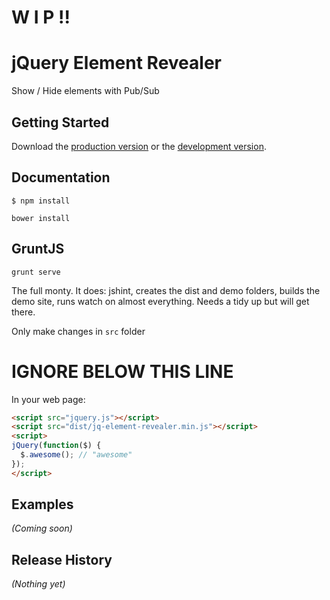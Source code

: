 # W I P !!

# jQuery Element Revealer

Show / Hide elements with Pub/Sub

## Getting Started

Download the [production version][min] or the [development version][max].

[min]: https://raw.githubusercontent.com/cleargif/jquery-jq-element-revealer/master/dist/jquery.jq-element-revealer.min.js
[max]: https://raw.githubusercontent.com/cleargif/jquery-jq-element-revealer/master/dist/jquery.jq-element-revealer.js



## Documentation
  
    $ npm install

    bower install

## GruntJS

    grunt serve

The full monty.
It does: jshint, creates the dist and demo folders, builds the demo site, runs watch on almost everything. 
Needs a tidy up but will get there.

Only make changes in `src` folder

# IGNORE BELOW THIS LINE

In your web page:

```html
<script src="jquery.js"></script>
<script src="dist/jq-element-revealer.min.js"></script>
<script>
jQuery(function($) {
  $.awesome(); // "awesome"
});
</script>
```

## Examples
_(Coming soon)_

## Release History
_(Nothing yet)_
